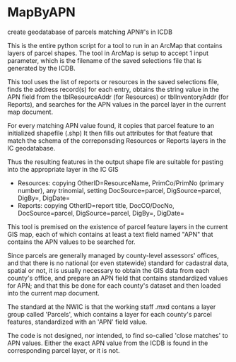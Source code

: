 # MapByAPN
create geodatabase of parcels matching APN#'s in ICDB

This is the entire python script for a tool to run in an ArcMap that contains layers of parcel shapes.
The tool in ArcMap is setup to accept 1 input parameter, which is the filename of the saved selections file that is generated by the ICDB.

This tool uses the list of reports or resources in the saved selections file,
finds the address record(s) for each entry,
obtains the string value in the APN field from the tblResourceAddr (for Resources) or tblInventoryAddr (for Reports),
and searches for the APN values in the parcel layer in the current map document.

For every matching APN value found, it copies that parcel feature to an initialized shapefile (.shp)
It then fills out attributes for that feature that match the schema of the correponsding Resources or Reports layers
in the IC geodatabase.

Thus the resulting features in the output shape file are suitable for pasting into the appropriate layer in the IC GIS
- Resources: copying OtherID=ResourceName, PrimCo/PrimNo (primary number), any trinomial, setting DocSource=parcel, DigSource=parcel, DigBy=<currentUser>, DigDate=<currentDate>
- Reports: copying OtherID=report title, DocCO/DocNo, DocSource=parcel, DigSource=parcel, DigBy=<currentUser>, DigDate=<currentDate>
  
This tool is premised on the existence of parcel feature layers in the current GIS map, each of which contains at least a text field named "APN" that contains the APN values to be searched for.

Since parcels are generally managed by county-level assessors' offices, and that there is no national (or even statewide) standard for cadastral data, spatial or not, it is usually necessary to obtain the GIS data from each county's office, and prepare an APN field that contains standardized values for APN; and that this be done for each county's dataset and then loaded into the current map document.

The standard at the NWIC is that the working staff .mxd contans a layer group called 'Parcels', which contains a layer for each county's parcel features, standardized with an 'APN' field value.

The code is not designed, nor intended, to find so-called 'close matches' to APN values. Either the exact APN value from the ICDB is found in the corresponding parcel layer, or it is not. 
